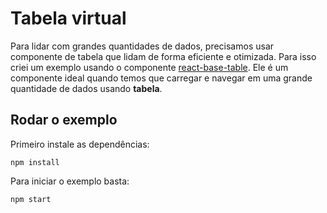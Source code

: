 # Tabela virtual

Para lidar com grandes quantidades de dados, precisamos usar componente de tabela que lidam de forma eficiente e otimizada. Para isso criei um exemplo usando o componente [react-base-table](https://github.com/Autodesk/react-base-table). Ele é um componente ideal quando temos que carregar e navegar em uma grande quantidade de dados usando **tabela**.

## Rodar o exemplo

Primeiro instale as dependências:
```shell
npm install
```

Para iniciar o exemplo basta:
```shell
npm start
```
